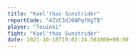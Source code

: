 ```yaml
---
title: "Kael'thas Sunstrider"
reportCode: "4ZzC3dJ6NPqfKgTB"
player: "Touinki"
fight: "Kael'thas Sunstrider"
date: 2021-10-18T19:02:24.561000+00:00
---
```

